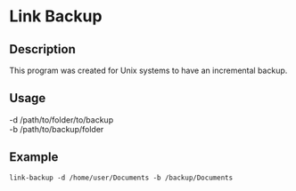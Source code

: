 # Link Backup
## Description
This program was created for Unix systems to have an incremental backup. 
## Usage
-d /path/to/folder/to/backup  
-b /path/to/backup/folder  
## Example
`link-backup -d /home/user/Documents -b /backup/Documents  `